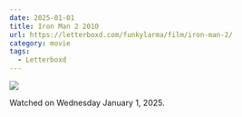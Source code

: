 ```yaml
---
date: 2025-01-01
title: Iron Man 2 2010
url: https://letterboxd.com/funkylarma/film/iron-man-2/
category: movie
tags:
  - Letterboxd
---
```


![](https://a.ltrbxd.com/resized/film-poster/4/6/5/1/1/46511-iron-man-2-0-600-0-900-crop.jpg?v=67e856ad63)

Watched on Wednesday January 1, 2025.
